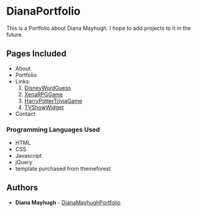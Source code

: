 # DianaPortfolio
This is a Portfolio about Diana Mayhugh.  I hope to add projects to it in the future.

## Pages Included

* About
* Portfolio
* Links:
    1. [DisneyWordGuess](https://mayhugh82.github.io/WordGuessGame/)
    2. [XenaRPGGame](https://mayhugh82.github.io/Xena-RPG-Game/)
    3. [HarryPotterTriviaGame](https://mayhugh82.github.io/TriviaGame/)
    4. [TVShowWidget](https://mayhugh82.github.io/Giftastic/)
* Contact


### Programming Languages Used

* HTML
* CSS
* Javascript
* jQuery
* template purchased from themeforest

## Authors

* **Diana Mayhugh** - [DianaMayhughPortfolio]( https://mayhugh82.github.io/DianaPortfolio/)